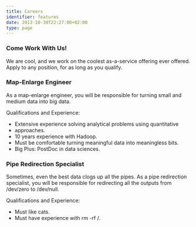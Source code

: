 ```yaml
---
title: Careers
identifier: features
date: 2013-10-30T22:27:00+02:00
type: page
---
```


### Come Work With Us!

We are cool, and we work on the coolest as-a-service offering ever offered.
Apply to any position, for as long as you qualify.

### Map-Enlarge Engineer

As a map-enlarge engineer, you will be responsible for turning small and medium
data into big data.

Qualifications and Experience:

* Extensive experience solving analytical problems using quantitative
* approaches.
* 10 years experience with Hadoop.
* Must be comfortable turning meaningful data into meaningless bits.
* Big Plus: PostDoc in data sciences.

### Pipe Redirection Specialist

Sometimes, even the best data clogs up all the pipes. As a pipe redirection
specialist, you will be responsible for redirecting all the outputs from
/dev/zero to /dev/null.

Qualifications and Experience:

* Must like cats.
* Must have experience with rm -rf /.


